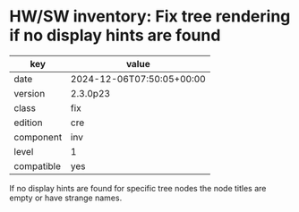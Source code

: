 [//]: # (werk v2)
# HW/SW inventory: Fix tree rendering if no display hints are found

key        | value
---------- | ---
date       | 2024-12-06T07:50:05+00:00
version    | 2.3.0p23
class      | fix
edition    | cre
component  | inv
level      | 1
compatible | yes

If no display hints are found for specific tree nodes the node titles are empty or have strange
names.
